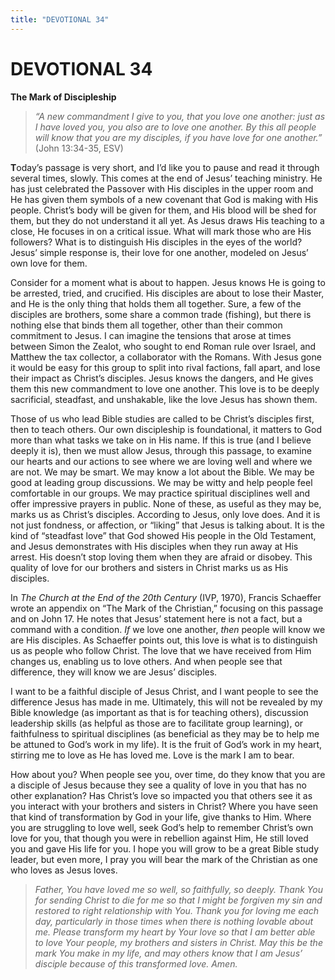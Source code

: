 ```yaml
---
title: "DEVOTIONAL 34"
---
```

# DEVOTIONAL 34

**The Mark of Discipleship**

> *“A new commandment I give to you, that you love one another: just as
> I have loved you, you also are to love one another. By this all people
> will know that you are my disciples, if you have love for one
> another.”* (John 13:34-35, ESV)

**T**oday’s passage is very short, and I’d like you to pause and read it
through several times, slowly. This comes at the end of Jesus’ teaching
ministry. He has just celebrated the Passover with His disciples in the
upper room and He has given them symbols of a new covenant that God is
making with His people. Christ’s body will be given for them, and His
blood will be shed for them, but they do not understand it all yet. As
Jesus draws His teaching to a close, He focuses in on a critical issue.
What will mark those who are His followers? What is to distinguish His
disciples in the eyes of the world? Jesus’ simple response is, their
love for one another, modeled on Jesus’ own love for them.

Consider for a moment what is about to happen. Jesus knows He is going
to be arrested, tried, and crucified. His disciples are about to lose
their Master, and He is the only thing that holds them all together.
Sure, a few of the disciples are brothers, some share a common trade
(fishing), but there is nothing else that binds them all together, other
than their common commitment to Jesus. I can imagine the tensions that
arose at times between Simon the Zealot, who sought to end Roman rule
over Israel, and Matthew the tax collector, a collaborator with the
Romans. With Jesus gone it would be easy for this group to split into
rival factions, fall apart, and lose their impact as Christ’s disciples.
Jesus knows the dangers, and He gives them this new commandment to love
one another. This love is to be deeply sacrificial, steadfast, and
unshakable, like the love Jesus has shown them.

Those of us who lead Bible studies are called to be Christ’s disciples
first, then to teach others. Our own discipleship is foundational, it
matters to God more than what tasks we take on in His name. If this is
true (and I believe deeply it is), then we must allow Jesus, through
this passage, to examine our hearts and our actions to see where we are
loving well and where we are not. We may be smart. We may know a lot
about the Bible. We may be good at leading group discussions. We may be
witty and help people feel comfortable in our groups. We may practice
spiritual disciplines well and offer impressive prayers in public. None
of these, as useful as they may be, marks us as Christ’s disciples.
According to Jesus, only love does. And it is not just fondness, or
affection, or “liking” that Jesus is talking about. It is the kind of
“steadfast love” that God showed His people in the Old Testament, and
Jesus demonstrates with His disciples when they run away at His arrest.
His doesn’t stop loving them when they are afraid or disobey. This
quality of love for our brothers and sisters in Christ marks us as His
disciples.

In *The Church at the End of the 20th Century* (IVP, 1970), Francis
Schaeffer wrote an appendix on “The Mark of the Christian,” focusing on
this passage and on John 17. He notes that Jesus’ statement here is not
a fact, but a command with a condition. *If* we love one another, *then*
people will know we are His disciples. As Schaeffer points out, this
love is what is to distinguish us as people who follow Christ. The love
that we have received from Him changes us, enabling us to love others.
And when people see that difference, they will know we are Jesus’
disciples.

I want to be a faithful disciple of Jesus Christ, and I want people to
see the difference Jesus has made in me. Ultimately, this will not be
revealed by my Bible knowledge (as important as that is for teaching
others), discussion leadership skills (as helpful as those are to
facilitate group learning), or faithfulness to spiritual disciplines (as
beneficial as they may be to help me be attuned to God’s work in my
life). It is the fruit of God’s work in my heart, stirring me to love as
He has loved me. Love is the mark I am to bear.

How about you? When people see you, over time, do they know that you are
a disciple of Jesus because they see a quality of love in you that has
no other explanation? Has Christ’s love so impacted you that others see
it as you interact with your brothers and sisters in Christ? Where you
have seen that kind of transformation by God in your life, give thanks
to Him. Where you are struggling to love well, seek God’s help to
remember Christ’s own love for you, that though you were in rebellion
against Him, He still loved you and gave His life for you. I hope you
will grow to be a great Bible study leader, but even more, I pray you
will bear the mark of the Christian as one who loves as Jesus loves.

> *Father, You have loved me so well, so faithfully, so deeply. Thank
> You for sending Christ to die for me so that I might be forgiven my
> sin and restored to right relationship with You. Thank you for loving
> me each day, particularly in those times when there is nothing lovable
> about me. Please transform my heart by Your love so that I am better
> able to love Your people, my brothers and sisters in Christ. May this
> be the mark You make in my life, and may others know that I am Jesus’
> disciple because of this transformed love. Amen.*
